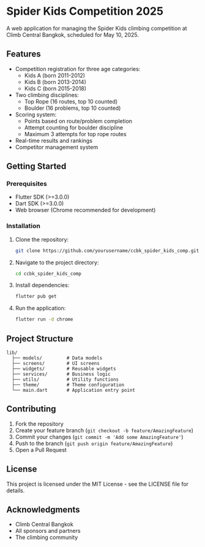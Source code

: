 # Spider Kids Competition 2025

A web application for managing the Spider Kids climbing competition at Climb Central Bangkok, scheduled for May 10, 2025.

## Features

- Competition registration for three age categories:
  - Kids A (born 2011-2012)
  - Kids B (born 2013-2014)
  - Kids C (born 2015-2018)
- Two climbing disciplines:
  - Top Rope (16 routes, top 10 counted)
  - Boulder (16 problems, top 10 counted)
- Scoring system:
  - Points based on route/problem completion
  - Attempt counting for boulder discipline
  - Maximum 3 attempts for top rope routes
- Real-time results and rankings
- Competitor management system

## Getting Started

### Prerequisites

- Flutter SDK (>=3.0.0)
- Dart SDK (>=3.0.0)
- Web browser (Chrome recommended for development)

### Installation

1. Clone the repository:
   ```bash
   git clone https://github.com/yourusername/ccbk_spider_kids_comp.git
   ```

2. Navigate to the project directory:
   ```bash
   cd ccbk_spider_kids_comp
   ```

3. Install dependencies:
   ```bash
   flutter pub get
   ```

4. Run the application:
   ```bash
   flutter run -d chrome
   ```

## Project Structure

```
lib/
  ├── models/         # Data models
  ├── screens/        # UI screens
  ├── widgets/        # Reusable widgets
  ├── services/       # Business logic
  ├── utils/          # Utility functions
  ├── theme/          # Theme configuration
  └── main.dart       # Application entry point
```

## Contributing

1. Fork the repository
2. Create your feature branch (`git checkout -b feature/AmazingFeature`)
3. Commit your changes (`git commit -m 'Add some AmazingFeature'`)
4. Push to the branch (`git push origin feature/AmazingFeature`)
5. Open a Pull Request

## License

This project is licensed under the MIT License - see the LICENSE file for details.

## Acknowledgments

- Climb Central Bangkok
- All sponsors and partners
- The climbing community
